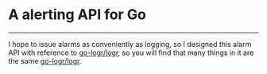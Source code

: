 # A alerting API for Go
___

I hope to issue alarms as conveniently as logging, 
so I designed this alarm API with reference to [go-logr/logr](https://github.com/go-logr/logr),
so you will find that many things in it are the same [go-logr/logr](https://github.com/go-logr/logr).